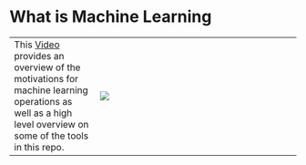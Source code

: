 # What is Machine Learning
<table>
  <tr>
    <td width="30%">
        This <a href="https://www.youtube.com/watch?v=Ynb6X0KZKxY">Video</a> provides an overview of the motivations for machine learning operations as well as a high level overview on some of the tools in this repo.
    </td>
    <td width="70%">
        <a href="https://www.youtube.com/watch?v=Ynb6X0KZKxY"><img src="https://github.com/EthicalML/awesome-production-machine-learning/blob/master/images/video.png"></a>
    </td>
  </tr>
</table>
